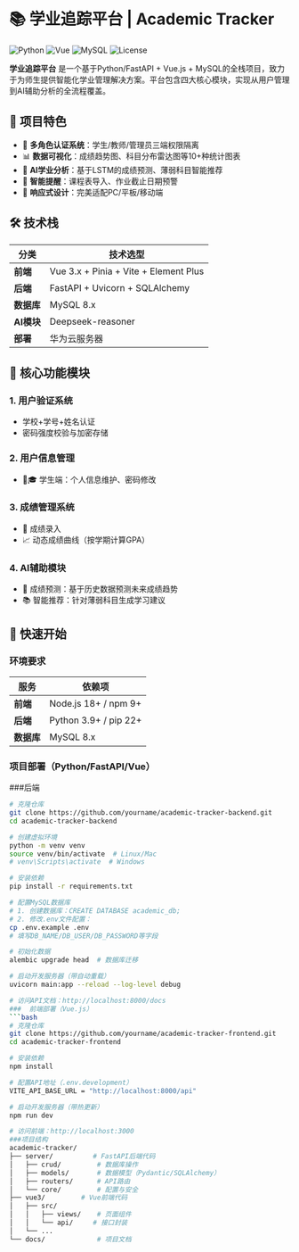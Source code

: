 # 📚 学业追踪平台 | Academic Tracker

![Python](https://img.shields.io/badge/Python-3.9+-blue.svg)
![Vue](https://img.shields.io/badge/Vue-3.x-brightgreen.svg)
![MySQL](https://img.shields.io/badge/MySQL-8.x-blue.svg)
![License](https://img.shields.io/badge/License-MIT-yellow.svg)

**学业追踪平台** 是一个基于Python/FastAPI + Vue.js + MySQL的全栈项目，致力于为师生提供智能化学业管理解决方案。平台包含四大核心模块，实现从用户管理到AI辅助分析的全流程覆盖。

## 🌟 项目特色
- 🔐 **多角色认证系统**：学生/教师/管理员三端权限隔离
- 📊 **数据可视化**：成绩趋势图、科目分布雷达图等10+种统计图表
- 🤖 **AI学业分析**：基于LSTM的成绩预测、薄弱科目智能推荐
- 📅 **智能提醒**：课程表导入、作业截止日期预警
- 📱 **响应式设计**：完美适配PC/平板/移动端

## 🛠 技术栈
| 分类       | 技术选型                          |
|------------|---------------------------------|
| **前端**   | Vue 3.x + Pinia + Vite + Element Plus |
| **后端**   | FastAPI + Uvicorn + SQLAlchemy       |
| **数据库** | MySQL 8.x           |
| **AI模块** | Deepseek-reasoner |
| **部署**   | 华为云服务器              |

## 📌 核心功能模块

### 1. 用户验证系统
- 学校+学号+姓名认证
- 密码强度校验与加密存储

### 2. 用户信息管理
- 👨🎓 学生端：个人信息维护、密码修改

### 3. 成绩管理系统
- 📝 成绩录入
- 📈 动态成绩曲线（按学期计算GPA）


### 4. AI辅助模块
- 🔮 成绩预测：基于历史数据预测未来成绩趋势
- 📚 智能推荐：针对薄弱科目生成学习建议

## 🚀 快速开始

### 环境要求
| 服务   | 依赖项                          |
|--------|-------------------------------|
| **前端** | Node.js 18+ / npm 9+          |
| **后端** | Python 3.9+ / pip 22+         |
| **数据库** | MySQL 8.x          |

### 项目部署（Python/FastAPI/Vue）
###后端
```bash
# 克隆仓库
git clone https://github.com/yourname/academic-tracker-backend.git
cd academic-tracker-backend

# 创建虚拟环境
python -m venv venv
source venv/bin/activate  # Linux/Mac
# venv\Scripts\activate  # Windows

# 安装依赖
pip install -r requirements.txt

# 配置MySQL数据库
# 1. 创建数据库：CREATE DATABASE academic_db;
# 2. 修改.env文件配置：
cp .env.example .env
# 填写DB_NAME/DB_USER/DB_PASSWORD等字段

# 初始化数据
alembic upgrade head  # 数据库迁移

# 启动开发服务器（带自动重载）
uvicorn main:app --reload --log-level debug

# 访问API文档：http://localhost:8000/docs
###  前端部署（Vue.js）
```bash
# 克隆仓库
git clone https://github.com/yourname/academic-tracker-frontend.git
cd academic-tracker-frontend

# 安装依赖
npm install

# 配置API地址（.env.development）
VITE_API_BASE_URL = "http://localhost:8000/api"

# 启动开发服务器（带热更新）
npm run dev

# 访问前端：http://localhost:3000
###项目结构
academic-tracker/
├── server/          # FastAPI后端代码
│   ├── crud/         # 数据库操作
│   ├── models/       # 数据模型（Pydantic/SQLAlchemy）
│   ├── routers/      # API路由
│   └── core/         # 配置与安全
├── vue3/         # Vue前端代码
│   ├── src/
│   │   ├── views/    # 页面组件
│   │   └── api/     # 接口封装
│   └── ...
└── docs/             # 项目文档
